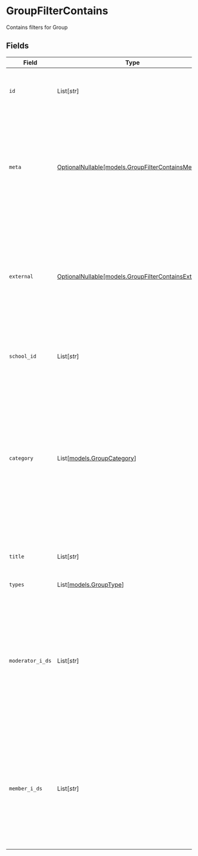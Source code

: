# GroupFilterContains

Contains filters for Group


## Fields

| Field                                                                                                                                                                                                                            | Type                                                                                                                                                                                                                             | Required                                                                                                                                                                                                                         | Description                                                                                                                                                                                                                      | Example                                                                                                                                                                                                                          |
| -------------------------------------------------------------------------------------------------------------------------------------------------------------------------------------------------------------------------------- | -------------------------------------------------------------------------------------------------------------------------------------------------------------------------------------------------------------------------------- | -------------------------------------------------------------------------------------------------------------------------------------------------------------------------------------------------------------------------------- | -------------------------------------------------------------------------------------------------------------------------------------------------------------------------------------------------------------------------------- | -------------------------------------------------------------------------------------------------------------------------------------------------------------------------------------------------------------------------------- |
| `id`                                                                                                                                                                                                                             | List[*str*]                                                                                                                                                                                                                      | :heavy_minus_sign:                                                                                                                                                                                                               | Unique identifier for the Group                                                                                                                                                                                                  | [<br/>"123e4567-e89b-12d3-a456-426614174000"<br/>]                                                                                                                                                                               |
| `meta`                                                                                                                                                                                                                           | [OptionalNullable[models.GroupFilterContainsMeta]](../models/groupfiltercontainsmeta.md)                                                                                                                                         | :heavy_minus_sign:                                                                                                                                                                                                               | Metadata information for the Group                                                                                                                                                                                               | {<br/>"createdBy": [<br/>"123e4567-e89b-12d3-a456-426614174000"<br/>],<br/>"updatedBy": [<br/>"123e4567-e89b-12d3-a456-426614174000"<br/>]<br/>}                                                                                 |
| `external`                                                                                                                                                                                                                       | [OptionalNullable[models.GroupFilterContainsExternal]](../models/groupfiltercontainsexternal.md)                                                                                                                                 | :heavy_minus_sign:                                                                                                                                                                                                               | External is a reusable object that can be used to store external information about the employee from another system, used for third-party integration tracking.                                                                  | {<br/>"sourceID": [<br/>"example"<br/>],<br/>"source": [<br/>"example"<br/>]<br/>}                                                                                                                                               |
| `school_id`                                                                                                                                                                                                                      | List[*str*]                                                                                                                                                                                                                      | :heavy_minus_sign:                                                                                                                                                                                                               | The ID of the school the group belongs to                                                                                                                                                                                        | [<br/>"123e4567-e89b-12d3-a456-426614174000"<br/>]                                                                                                                                                                               |
| `category`                                                                                                                                                                                                                       | List[[models.GroupCategory](../models/groupcategory.md)]                                                                                                                                                                         | :heavy_minus_sign:                                                                                                                                                                                                               | If the category is Education, the ModeratorIDs have to be employees and the MemberIDs have to be students of the school. If the category is Other, it will not be possible to use the IsClass, IsChildcare and IsMentor fields.<br/> |                                                                                                                                                                                                                                  |
| `title`                                                                                                                                                                                                                          | List[*str*]                                                                                                                                                                                                                      | :heavy_minus_sign:                                                                                                                                                                                                               | The title of the group, must be unique within the school.                                                                                                                                                                        | [<br/>"example"<br/>]                                                                                                                                                                                                            |
| `types`                                                                                                                                                                                                                          | List[[models.GroupType](../models/grouptype.md)]                                                                                                                                                                                 | :heavy_minus_sign:                                                                                                                                                                                                               | The types of the group                                                                                                                                                                                                           |                                                                                                                                                                                                                                  |
| `moderator_i_ds`                                                                                                                                                                                                                 | List[*str*]                                                                                                                                                                                                                      | :heavy_minus_sign:                                                                                                                                                                                                               | The IDs of the moderators of the group.  Can be any user type (Student, Employee, Guardian) if the Category is Other. If the Category is Education, the Moderators have to be employees of the school.<br/>                      | [<br/>"123e4567-e89b-12d3-a456-426614174000"<br/>]                                                                                                                                                                               |
| `member_i_ds`                                                                                                                                                                                                                    | List[*str*]                                                                                                                                                                                                                      | :heavy_minus_sign:                                                                                                                                                                                                               | The IDs of the members of the group. Can be any user type (Student, Employee, Guardian) if the Category is Other. If the Category is Education, the Members have to be students of the school.<br/>                              | [<br/>"123e4567-e89b-12d3-a456-426614174000"<br/>]                                                                                                                                                                               |